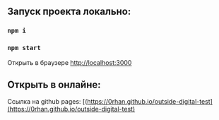 ## Запуск проекта локально:

### `npm i`

### `npm start`

Открыть в браузере [http://localhost:3000](http://localhost:3000) 

## Открыть в онлайне:

Ссылка на github pages: [(https://0rhan.github.io/outside-digital-test](https://0rhan.github.io/outside-digital-test)
